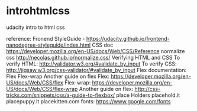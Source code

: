 # introhtmlcss
udacity intro to html css

reference:
Fronend StyleGuide -
    https://udacity.github.io/frontend-nanodegree-styleguide/index.html
CSS doc
    https://developer.mozilla.org/en-US/docs/Web/CSS/Reference
normalize css
    http://necolas.github.io/normalize.css/
Verifying HTML and CSS
  To verify HTML: http://validator.w3.org/#validate_by_input
  To verify CSS: http://jigsaw.w3.org/css-validator/#validate_by_input
Flex documentation:
    Flex Flex-wrap Another guide on flex Flex:
        https://developer.mozilla.org/en-US/docs/Web/CSS/flex
    Flex-wrap:
        https://developer.mozilla.org/en-US/docs/Web/CSS/flex-wrap
    Another guide on flex:
        http://css-tricks.com/snippets/css/a-guide-to-flexbox/
place Holders
    placehold.it
    placepuppy.it
    placekitten.com
fonts:
    https://www.google.com/fonts